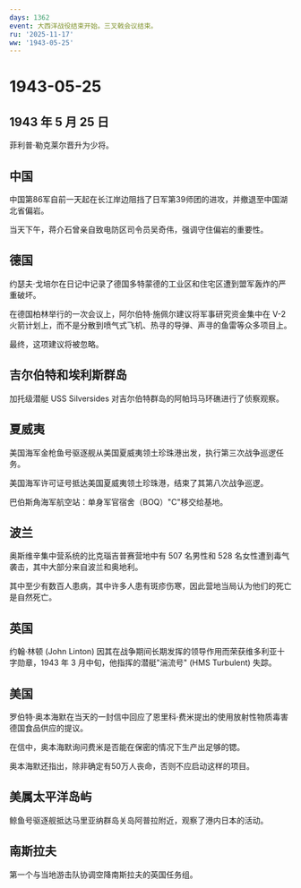 ```yaml
---
days: 1362
event: 大西洋战役结束开始。三叉戟会议结束。
ru: '2025-11-17'
ww: '1943-05-25'
---
```


# 1943-05-25

## 1943 年 5 月 25 日

菲利普·勒克莱尔晋升为少将。

## 中国

中国第86军自前一天起在长江岸边阻挡了日军第39师团的进攻，并撤退至中国湖北省偏岩。

当天下午，蒋介石曾亲自致电防区司令员吴奇伟，强调守住偏岩的重要性。

## 德国

约瑟夫·戈培尔在日记中记录了德国多特蒙德的工业区和住宅区遭到盟军轰炸的严重破坏。

在德国柏林举行的一次会议上，阿尔伯特·施佩尔建议将军事研究资金集中在 V-2
火箭计划上，而不是分散到喷气式飞机、热寻的导弹、声寻的鱼雷等众多项目上。

最终，这项建议将被忽略。

## 吉尔伯特和埃利斯群岛

加托级潜艇 USS Silversides 对吉尔伯特群岛的阿帕玛马环礁进行了侦察观察。

## 夏威夷

美国海军金枪鱼号驱逐舰从美国夏威夷领土珍珠港出发，执行第三次战争巡逻任务。

美国海军许可证号抵达美国夏威夷领土珍珠港，结束了其第八次战争巡逻。

巴伯斯角海军航空站：单身军官宿舍（BOQ）"C"移交给基地。

## 波兰

奥斯维辛集中营系统的比克瑙吉普赛营地中有 507 名男性和 528
名女性遭到毒气袭击，其中大部分来自波兰和奥地利。

其中至少有数百人患病，其中许多人患有斑疹伤寒，因此营地当局认为他们的死亡是自然死亡。

## 英国

约翰·林顿 (John Linton)
因其在战争期间长期发挥的领导作用而荣获维多利亚十字勋章，1943 年 3
月中旬，他指挥的潜艇"湍流号" (HMS Turbulent) 失踪。

## 美国

罗伯特·奥本海默在当天的一封信中回应了恩里科·费米提出的使用放射性物质毒害德国食品供应的提议。

在信中，奥本海默询问费米是否能在保密的情况下生产出足够的锶。

奥本海默还指出，除非确定有50万人丧命，否则不应启动这样的项目。

## 美属太平洋岛屿

鲸鱼号驱逐舰抵达马里亚纳群岛关岛阿普拉附近，观察了港内日本的活动。

## 南斯拉夫

第一个与当地游击队协调空降南斯拉夫的英国任务组。
